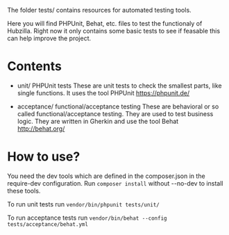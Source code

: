 The folder tests/ contains resources for automated testing tools.

Here you will find PHPUnit, Behat, etc. files to test the functionaly
of Hubzilla. Right now it only contains some basic tests to see if feasable
this can help improve the project.

# Contents

* unit/           PHPUnit tests
These are unit tests to check the smallest parts, like single functions.
It uses the tool PHPUnit https://phpunit.de/

* acceptance/     functional/acceptance testing
These are behavioral or so called functional/acceptance testing. They
are used to test business logic. They are written in Gherkin and use
the tool Behat http://behat.org/

# How to use?
You need the dev tools which are defined in the composer.json in the
require-dev configuration.
Run ```composer install``` without --no-dev to install these tools.

To run unit tests run ```vendor/bin/phpunit tests/unit/```

To run acceptance tests run ```vendor/bin/behat --config tests/acceptance/behat.yml```
